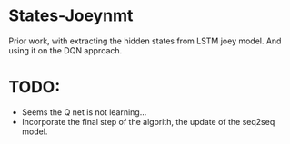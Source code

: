 
# States-Joeynmt
Prior work, with extracting the hidden states from LSTM joey model. And using it  on the DQN approach. 

# TODO:
* Seems the Q net is not learning...
* Incorporate the final step of the algorith, the update of the seq2seq model. 

